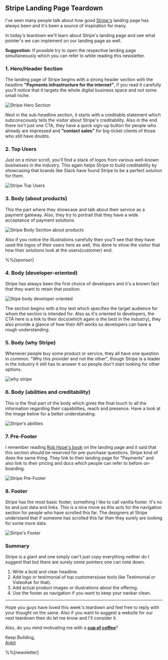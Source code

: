 ## Stripe Landing Page Teardown

I've seen many people talk about how good  [Stripe's](https://stripe.com)  landing page has always been and it's been a source of inspiration for many.

In today's teardown we'll learn about Stripe's landing page and see what pointer's we can implement on our landing page as well.

**Suggestion:** If possible try to open the respective landing page simultaneously which you can refer to while reading this newsletter.

### 1. Hero/Header Section

The landing page of Stripe begins with a strong header section with the headline **"Payments infrastructure for the internet"**, if you read it carefully you'll notice that it targets the whole digital business space and not some small niche.

![Stripe Hero Section](https://cdn.hashnode.com/res/hashnode/image/upload/v1615061470435/SKLrvBxOru.png)

Next in the sub-headline section, it starts with a creditable statement which subconsciously tells the visitor about Stripe's creditability. Also in the end there isn't just one CTA, they have a quick sign-up button for people who already are impressed and **"contact sales"** for big-ticket clients of those who still have doubts.

### 2. Top Users

Just on a minor scroll, you'll find a stack of logos from various well-known businesses in the industry. This again helps Stripe to build creditability by showcasing that brands like Slack have found Stripe to be a perfect solution for them.

![Stripe Top Users](https://cdn.hashnode.com/res/hashnode/image/upload/v1615061661543/pxmXciB4Y.png)

### 3. Body (about products)

This the part where they showcase and talk about their service as a payment gateway. Also, they try to portrait that they have a wide acceptance of payment solutions.

![Stripe Body Section about products](https://cdn.hashnode.com/res/hashnode/image/upload/v1615061896564/d4LHKKNg9.png)

Also if you notice the illustrations carefully then you'll see that they have used the logos of their users here as well, this done to show the visitor that how their solutions look at the users(customer) end.

%%[sponsor]

### 4. Body (developer-oriented)

Stripe has always been the first choice of developers and it's a known fact that they want to retain that position.

![Stipe body developer oriented](https://cdn.hashnode.com/res/hashnode/image/upload/v1615062008520/vw3hE7VRc.png)

The section begins with a tiny text which specifies the target audience for whom the section is intended for. Also as it's oriented to developers, the CTA here is a link to their docs(which again is the best in the industry), they also provide a glance of how their API works so developers can have a rough understanding.

### 5. Body (why Stripe)

Whenever people buy some product or service, they all have one question in common. "Why this provider and not the other", though Stripe is a leader in the industry it still has to answer it so people don't start looking for other options.

![why stripe](https://cdn.hashnode.com/res/hashnode/image/upload/v1615062063374/9EG-lAoYQ.png)

### 6. Body (abilities and creditability)

This is the final part of the body which gives the final touch to all the information regarding their capabilities, reach and presence. Have a look at the image below for a better understanding.

![Stripe's abilities](https://cdn.hashnode.com/res/hashnode/image/upload/v1615062228937/SjLxjSY8Q.png)

### 7. Pre-Footer

I remember reading [Rob Hope's book](https://gumroad.com/a/561124467?offer_code=ankit) on the landing page and it said that this section should be reserved for pre-purchase questions. Stripe kind of does the same thing. They link to their landing page for "Payments" and also link to their pricing and docs which people can refer to before on-boarding.

![Stripe Pre-Footer](https://cdn.hashnode.com/res/hashnode/image/upload/v1615062381645/iDXK5ZKdI.png)

### 8. Footer

Stripe has the most basic footer, something I like to call vanilla footer. It's no bs and just data and links. This is a nice move as this acts for the navigation section for people who have scrolled this far. The designers at Stripe understand that if someone has scrolled this far then they surely are looking for some more data.

![Stripe's Footer](https://cdn.hashnode.com/res/hashnode/image/upload/v1615062471651/zB5OCCETB.png)

### Summary

Stripe is a giant and one simply can't just copy everything neither do I suggest that but there are surely some pointers one can note down.

1. Write a bold and clear headline.
2. Add logo or testimonial of top customers(use tools like Testimonial or VideoAsk for that).
3. Add actual product images or illustrations about the offering.
4. Use the footer as navigation if you want to keep your navbar clean.

<hr />

Hope you guys have loved this week's teardown and feel free to reply with your thought on the same. Also if you want to suggest a website for our next teardown then do let me know and I'll consider it.

Also, do you mind motivating me with a [**cup of coffee**](https://www.buymeacoffee.com/growthfyi)?

Keep Building,<br/>
[Ankit](https://twitter.com/Growthfyi) 

%%[newsletter]
